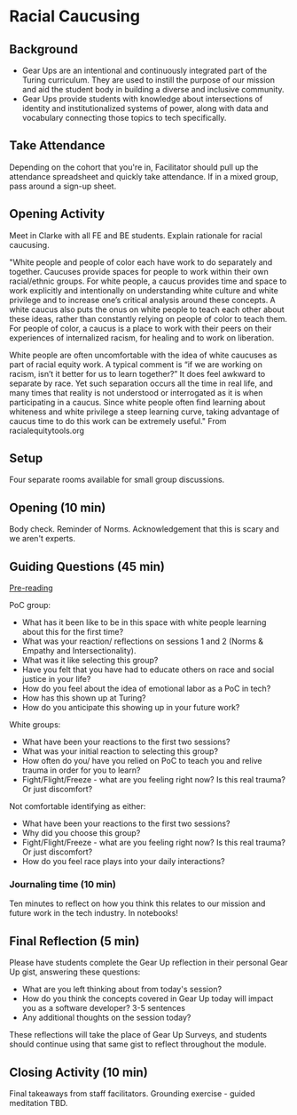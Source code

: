 # Racial Caucusing

## Background

- Gear Ups are an intentional and continuously integrated part of the Turing curriculum. They are used to instill the purpose of our mission and aid the student body in building a diverse and inclusive community.
- Gear Ups provide students with knowledge about intersections of identity and institutionalized systems of power, along with data and vocabulary connecting those topics to tech specifically.

## Take Attendance
Depending on the cohort that you're in, Facilitator should pull up the attendance spreadsheet and quickly take attendance. If in a mixed group, pass around a sign-up sheet.

## Opening Activity 

Meet in Clarke with all FE and BE students. Explain rationale for racial caucusing. 

"White people and people of color each have work to do separately and together. Caucuses provide spaces for people to work within their own racial/ethnic groups. For white people, a caucus provides time and space to work explicitly and intentionally on understanding white culture and white privilege and to increase one’s critical analysis around these concepts. A white caucus also puts the onus on white people to teach each other about these ideas, rather than constantly relying on people of color to teach them. For people of color, a caucus is a place to work with their peers on their experiences of internalized racism, for healing and to work on liberation.

White people are often uncomfortable with the idea of white caucuses as part of racial equity work. A typical comment is “if we are working on racism, isn’t it better for us to learn together?” It does feel awkward to separate by race. Yet such separation occurs all the time in real life, and many times that reality is not understood or interrogated as it is when participating in a caucus. Since white people often find learning about whiteness and white privilege a steep learning curve, taking advantage of caucus time to do this work can be extremely useful." From racialequitytools.org

## Setup

Four separate rooms available for small group discussions.

## Opening (10 min)

Body check. Reminder of Norms. Acknowledgement that this is scary and we aren't experts.

## Guiding Questions (45 min)

[Pre-reading](https://www.compasspoint.org/blog/race-caucusing-organizational-context-poc%E2%80%99s-experience)

PoC group:

* What has it been like to be in this space with white people learning about this for the first time?
* What was your reaction/ reflections on sessions 1 and 2 (Norms & Empathy and Intersectionality).
* What was it like selecting this group?
* Have you felt that you have had to educate others on race and social justice in your life?
* How do you feel about the idea of emotional labor as a PoC in tech?
 * How has this shown up at Turing?
 * How do you anticipate this showing up in your future work?

White groups:

* What have been your reactions to the first two sessions?
* What was your initial reaction to selecting this group?
* How often do you/ have you relied on PoC to teach you and relive trauma in order for you to learn?
* Fight/Flight/Freeze - what are you feeling right now? Is this real trauma? Or just discomfort?

Not comfortable identifying as either:

* What have been your reactions to the first two sessions?
* Why did you choose this group?
* Fight/Flight/Freeze - what are you feeling right now? Is this real trauma? Or just discomfort?
* How do you feel race plays into your daily interactions?

### Journaling time (10 min)
Ten minutes to reflect on how you think this relates to our mission and future work in the tech industry. In notebooks!

## Final Reflection (5 min)
Please have students complete the Gear Up reflection in their personal Gear Up gist, answering these questions:

* What are you left thinking about from today's session?
* How do you think the concepts covered in Gear Up today will impact you as a software developer? 3-5 sentences
* Any additional thoughts on the session today?

These reflections will take the place of Gear Up Surveys, and students should continue using that same gist to reflect throughout the module.
 
## Closing Activity (10 min)
Final takeaways from staff facilitators. Grounding exercise - guided meditation TBD.
